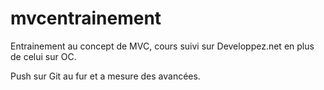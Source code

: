 # mvcentrainement

Entrainement au concept de MVC, cours suivi sur Developpez.net en plus de celui sur OC. 

Push sur Git au fur et a mesure des avancées.
